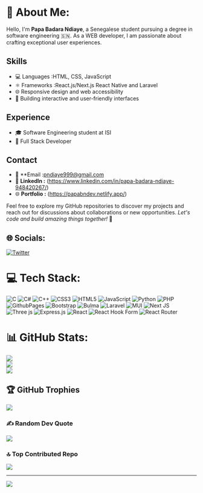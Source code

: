 # 💫 About Me:
Hello, I'm **Papa Badara Ndiaye**, a Senegalese student pursuing a degree in software engineering 🇸🇳. As a WEB developer, I am passionate about crafting exceptional user experiences.

## **Skills**

- 💻 Languages :HTML, CSS, JavaScript
- ⚛️ Frameworks :React.js/Next.js React Native  and Laravel
- 🌐 Responsive design and web accessibility
- 🚀 Building interactive and user-friendly interfaces



## **Experience**

- 🎓 Software Engineering student at ISI
- 💼 Full Stack Developer

## **Contact**

- 📧 **Email :pndiaye999@gmail.com
- 🔗 **LinkedIn :** (https://www.linkedin.com/in/papa-badara-ndiaye-948420267/)
- 🌐 **Portfolio :** (https://papabndev.netlify.app/)

Feel free to explore my GitHub repositories to discover my projects and reach out for discussions about collaborations or new opportunities. *Let's code and build amazing things together!* 🚀




## 🌐 Socials:
[![Twitter](https://img.shields.io/badge/Twitter-%231DA1F2.svg?logo=Twitter&logoColor=white)](https://twitter.com/papabn99) 

# 💻 Tech Stack:
![C](https://img.shields.io/badge/c-%2300599C.svg?style=for-the-badge&logo=c&logoColor=white) ![C#](https://img.shields.io/badge/c%23-%23239120.svg?style=for-the-badge&logo=c-sharp&logoColor=white) ![C++](https://img.shields.io/badge/c++-%2300599C.svg?style=for-the-badge&logo=c%2B%2B&logoColor=white) ![CSS3](https://img.shields.io/badge/css3-%231572B6.svg?style=for-the-badge&logo=css3&logoColor=white) ![HTML5](https://img.shields.io/badge/html5-%23E34F26.svg?style=for-the-badge&logo=html5&logoColor=white) ![JavaScript](https://img.shields.io/badge/javascript-%23323330.svg?style=for-the-badge&logo=javascript&logoColor=%23F7DF1E) ![Python](https://img.shields.io/badge/python-3670A0?style=for-the-badge&logo=python&logoColor=ffdd54) ![PHP](https://img.shields.io/badge/php-%23777BB4.svg?style=for-the-badge&logo=php&logoColor=white) ![GithubPages](https://img.shields.io/badge/github%20pages-121013?style=for-the-badge&logo=github&logoColor=white) ![Bootstrap](https://img.shields.io/badge/bootstrap-%238511FA.svg?style=for-the-badge&logo=bootstrap&logoColor=white) ![Bulma](https://img.shields.io/badge/bulma-00D0B1?style=for-the-badge&logo=bulma&logoColor=white) ![Laravel](https://img.shields.io/badge/laravel-%23FF2D20.svg?style=for-the-badge&logo=laravel&logoColor=white) ![MUI](https://img.shields.io/badge/MUI-%230081CB.svg?style=for-the-badge&logo=mui&logoColor=white) ![Next JS](https://img.shields.io/badge/Next-black?style=for-the-badge&logo=next.js&logoColor=white) ![Three js](https://img.shields.io/badge/threejs-black?style=for-the-badge&logo=three.js&logoColor=white) ![Express.js](https://img.shields.io/badge/express.js-%23404d59.svg?style=for-the-badge&logo=express&logoColor=%2361DAFB) ![React](https://img.shields.io/badge/react-%2320232a.svg?style=for-the-badge&logo=react&logoColor=%2361DAFB) ![React Hook Form](https://img.shields.io/badge/React%20Hook%20Form-%23EC5990.svg?style=for-the-badge&logo=reacthookform&logoColor=white) ![React Router](https://img.shields.io/badge/React_Router-CA4245?style=for-the-badge&logo=react-router&logoColor=white)
# 📊 GitHub Stats:
![](https://github-readme-stats.vercel.app/api?username=BADZA99&theme=dark&hide_border=false&include_all_commits=true&count_private=false)<br/>
![](https://github-readme-streak-stats.herokuapp.com/?user=BADZA99&theme=dark&hide_border=false)<br/>
![](https://github-readme-stats.vercel.app/api/top-langs/?username=BADZA99&theme=dark&hide_border=false&include_all_commits=true&count_private=false&layout=compact)

## 🏆 GitHub Trophies
![](https://github-profile-trophy.vercel.app/?username=BADZA99&theme=radical&no-frame=false&no-bg=true&margin-w=4)

### ✍️ Random Dev Quote
![](https://quotes-github-readme.vercel.app/api?type=horizontal&theme=radical)

### 🔝 Top Contributed Repo
![](https://github-contributor-stats.vercel.app/api?username=BADZA99&limit=5&theme=dark&combine_all_yearly_contributions=true)

---
[![](https://visitcount.itsvg.in/api?id=BADZA99&icon=0&color=0)](https://visitcount.itsvg.in)

<!-- Proudly created with GPRM ( https://gprm.itsvg.in ) -->
